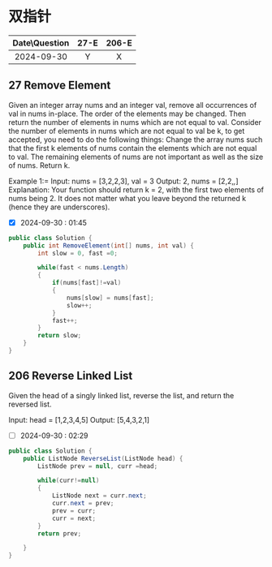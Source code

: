 # 双指针

|Date\Question|27-E|206-E|
|:----:|:----:|:----:|
|2024-09-30|Y|X|

## 27 Remove Element

Given an integer array nums and an integer val, remove all occurrences of val in nums in-place. The order of the elements may be changed. Then return the number of elements in nums which are not equal to val.
Consider the number of elements in nums which are not equal to val be k, to get accepted, you need to do the following things:
Change the array nums such that the first k elements of nums contain the elements which are not equal to val. The remaining elements of nums are not important as well as the size of nums.
Return k.

Example 1:=
Input: nums = [3,2,2,3], val = 3
Output: 2, nums = [2,2,_,_]
Explanation: Your function should return k = 2, with the first two elements of nums being 2.
It does not matter what you leave beyond the returned k (hence they are underscores).

- [X] 2024-09-30 : 01:45

```C#
public class Solution {
    public int RemoveElement(int[] nums, int val) {
        int slow = 0, fast =0;

        while(fast < nums.Length)
        {
            if(nums[fast]!=val) 
            {
                nums[slow] = nums[fast];
                slow++;
            }
            fast++;
        }
        return slow;
    }
}
```

## 206 Reverse Linked List

Given the head of a singly linked list, reverse the list, and return the reversed list.

Input: head = [1,2,3,4,5]
Output: [5,4,3,2,1]

- [ ] 2024-09-30 : 02:29

```c#
public class Solution {
    public ListNode ReverseList(ListNode head) {
        ListNode prev = null, curr =head;

        while(curr!=null)
        {
            ListNode next = curr.next;
            curr.next = prev;
            prev = curr;
            curr = next;
        }
        return prev;

    }
}
```
